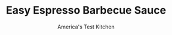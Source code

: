 ---
layout: ../../layouts/MarkdownPostLayout.astro
title: Easy Espresso Barbecue Sauce
author: America's Test Kitchen
pubDate: 2023-03-15
description: "Put down that supermarket bottle: It takes only 10 minutes to make a better breed of barbecue sauce."
image_url: https://res.cloudinary.com/hksqkdlah/image/upload/ar_1:1,c_fill,dpr_2.0,f_auto,fl_lossy.progressive.strip_profile,g_faces:auto,q_auto:low,w_344/SFS_Barbecue-Sauce_Espresso_5_uf1uda
tags: ["Grilling & Barbecue","Sauces"]
calories: 977
protein: 
carbohydrates: 23
fats: 
fiber: 
ingredients: ["2 tablespoons, instant espresso powder","1 tablespoon, hot water","2 tablespoons, vegetable oil","1/2 cup, grated onion","1 teaspoon, garlic powder","1 teaspoon, chili powder","1/4 teaspoon, cayenne pepper","1 1/2 cups, ketchup","1/4 cup, molasses","3 tablespoons, Worcestershire sauce","3 tablespoons, cider vinegar","2 tablespoons, Dijon mustard","1 teaspoon, hot sauce"]
serves: 8
time: "30 minutes, plus 30 minutes cooling"
instructions: ["Combine espresso powder and hot water in small bowl; let sit for 3 minutes. Heat oil in medium saucepan over medium heat until shimmering. Add onion and cook, stirring occasionally, until softened, about 5 minutes. Stir in garlic powder, chili powder, and cayenne and cook until fragrant, about 30 seconds.","Stir in ketchup, molasses, Worcestershire, vinegar, mustard, hot sauce, and espresso mixture and bring to simmer. Reduce heat to low and cook until flavors meld, about 5 minutes. Let cool completely before serving. (Cooled sauce can be refrigerated for up to 1 week.)"]
nutrition: ["373 mg Potassium","29 mg Phosphorus","41 mg Calcium","1 mg Iron","39 mg Magnesium","544 mg Sodium","3 g Fat","1 mg Niacin (B3)","2 g Monounsaturated","3 mg Vitamin C","7 µg Folate (food)","18 g Sugars","1 µg Vitamin K","61 g Water","23 g Carbs","7 µg Folate equivalent (total)","1 mg Vitamin E","18 µg Vitamin A","122 kcal Energy","7 g Sugars, added","977 calories"]
notes: "This recipe was developed using Franks RedHot Original Cayenne Pepper Sauce. Grate the onion on the large holes of a box grater."
---